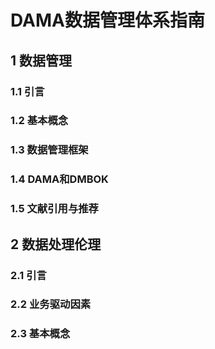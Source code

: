 # DAMA数据管理体系指南

## 1 数据管理

### 1.1 引言

### 1.2 基本概念

### 1.3 数据管理框架

### 1.4 DAMA和DMBOK

### 1.5 文献引用与推荐

## 2 数据处理伦理

### 2.1 引言

### 2.2 业务驱动因素

### 2.3 基本概念

